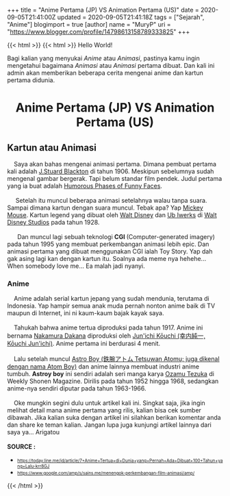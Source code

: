 +++
title = "Anime Pertama (JP) VS Animation Pertama (US)"
date = 2020-09-05T21:41:00Z
updated = 2020-09-05T21:41:18Z
tags = ["Sejarah", "Anime"]
blogimport = true 
[author]
	name = "MuryP"
	uri = "https://www.blogger.com/profile/14798613158789333825"
+++

{{< html >}}
{{< html >}}
Hello World!<br /><div>Bagi kalian yang menyukai <i>Anime</i> atau <i>Animasi</i>, pastinya kamu ingin mengetahui bagaimana <i>Animasi</i> atau <i>Animasi</i>&nbsp;pertama dibuat. Dan kali ini admin akan memberikan beberapa cerita mengenai anime dan kartun pertama didunia.<br /><h1 style="text-align: center;">Anime Pertama (JP) VS Animation Pertama (US)</h1><h2>Kartun atau Animasi</h2>&nbsp; &nbsp; Saya akan bahas mengenai animasi pertama. Dimana pembuat pertama kali adalah <a href="https://en.m.wikipedia.org/wiki/J._Stuart_Blackton" target="_blank">J.Stuard Blackton</a> di tahun 1906. Meskipun sebelumnya sudah mengenal gambar bergerak. Tapi belum standar film pendek. Judul pertama yang ia buat adalah&nbsp;<a href="https://www.google.com/url?sa=t&amp;source=web&amp;rct=j&amp;url=https://en.m.wikipedia.org/wiki/Humorous_Phases_of_Funny_Faces&amp;ved=2ahUKEwiYjqbw2-LqAhXN63MBHQQ6AJcQFjAMegQIAxAB&amp;usg=AOvVaw38rjGlz6GzXxHTKPaIYN67&amp;cshid=1595484775183" target="_blank">Humorous Phases of Funny Faces</a>.</div><div><span id="goog_1551854207"></span><a href="https://www.blogger.com/"></a><span id="goog_1551854208"></span><br />&nbsp; &nbsp; &nbsp;Setelah itu muncul beberapa animasi setelahnya walau tanpa suara. Sampai dimana kartun dengan suara muncul. Tebak apa? Yap <a href="https://en.m.wikipedia.org/wiki/Mickey_Mouse" target="_blank">Mickey Mouse</a>. Kartun legend yang dibuat&nbsp;oleh <a href="https://en.m.wikipedia.org/wiki/Walt_Disney">Walt Disney</a>&nbsp;dan&nbsp;<a href="https://en.m.wikipedia.org/wiki/Ub_Iwerks">Ub Iwerks</a> di&nbsp;<a href="https://en.m.wikipedia.org/wiki/Walt_Disney_Animation_Studios">Walt Disney Studios</a> pada tahun 1928.</div><div><br />&nbsp; &nbsp; &nbsp; Dan muncul lagi sebuah teknologi <b>CGI </b>(Computer-generated imagery) pada tahun 1995 yang membuat perkembangan animasi lebih epic. Dan animasi pertama yang dibuat menggunakan CGI ialah Toy Story. Yap dah gak asing lagi kan dengan kartun itu. Soalnya ada meme nya hehehe... When somebody love me... Ea malah jadi nyanyi.<br /><h3>Anime</h3><div>&nbsp; &nbsp; Anime adalah serial kartun jepang yang sudah mendunia, terutama di Indonesia. Yap hampir semua anak muda pernah nonton anime baik di TV maupun di Internet, ini ni kaum-kaum bajak kayak saya.&nbsp;</div><div><br /></div><div>&nbsp; &nbsp; Tahukah bahwa anime tertua diproduksi pada tahun 1917. Anime ini bernama <a href="https://en.m.wikipedia.org/wiki/Namakura_Gatana" target="_blank">Nakamura Dakana</a>&nbsp;diproduksi oleh&nbsp;<a href="https://en.m.wikipedia.org/wiki/Jun%27ichi_K%C5%8Duchi" target="_blank">Jun'ichi Kōuchi (幸内純一, Kōuchi Jun'ichi)</a>. Anime pertama ini berdurasi 4 menit.</div></div><div><br /></div><div>&nbsp; &nbsp; Lalu setelah muncul <a href="https://id.m.wikipedia.org/wiki/Astro_Boy" target="_blank">Astro Boy (鉄腕アトム Tetsuwan Atomu; juga dikenal dengan nama Atom Boy)</a>&nbsp;dan anime lainnya membuat industri anime tumbuh. <b>Astroy boy</b> ini sendiri adalah seri manga karya <a href="https://id.m.wikipedia.org/wiki/Osamu_Tezuka" target="_blank">Ozamu Tezuka</a> di Weekly Shonen Magazine. Dirilis pada tahun 1952 hingga 1968, sedangkan anime-nya sendiri diputar pada tahun 1963-1966.</div><div><br /></div><div>&nbsp; &nbsp; Oke mungkin segini dulu untuk artikel kali ini. Singkat saja, jika ingin melihat detail mana anime pertama yang rilis, kalian bisa cek sumber dibawah. Jika kalian suka dengan artikel ini silahkan berikan komentar anda dan share ke teman kalian. Jangan lupa juga kunjungi artikel lainnya dari saya ya... Arigatou</div><div><br /></div><div><b>SOURCE :</b></div><div><ul style="text-align: left;"><li><font size="1">https://today.line.me/id/article/7+Anime+Tertua+di+Dunia+yang+Pernah+Ada+Dibuat+100+Tahun+yang+Lalu-krr8GJ</font></li><li><font size="1">https://www.google.com/amp/s/sains.me/menengok-perkembangan-film-animasi/amp/</font></li></ul></div>
{{< /html >}}
